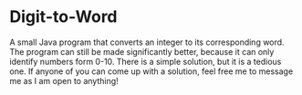 Digit-to-Word
=============

A small Java program that converts an integer to its corresponding word. The program can still be made significantly better, because it can only identify numbers form 0-10. There is a simple solution, but it is a tedious one. If anyone of you can come up with a solution, feel free me to message me as I am open to anything!
